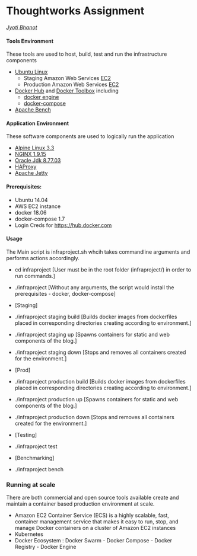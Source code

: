 # Thoughtworks Assignment
[*Jyoti Bhanot*](mailto:jyoti.bhanot30@gmail.com)

#### Tools Environment
These tools are used to host, build, test and run the infrastructure components
- [Ubuntu Linux](http://www.ubuntu.com/)
  - Staging Amazon Web Services [EC2](https://aws.amazon.com/ec2/)
  - Production Amazon Web Services [EC2](https://aws.amazon.com/ec2/)
- [Docker Hub](https://hub.docker.com/) and [Docker Toolbox](https://www.docker.com/products/docker-toolbox) including 
  - [docker engine](https://www.docker.com) 
  - [docker-compose](https://www.docker.com/products/docker-compose) 
- [Apache Bench](http://httpd.apache.org/docs/2.2/en/programs/ab.html)  

#### Application Environment
These software components are used to logically run the application 

- [Alpine Linux 3.3](https://www.alpinelinux.org/)
- [NGINX 1.9.15](https://www.nginx.com/)
- [Oracle Jdk 8.77.03](https://mail-tp.fareoffice.com/)
- [HAProxy](http://www.haproxy.org/)
- [Apache Jetty](http://www.eclipse.org/jetty/)

#### Prerequisites: 
- Ubuntu 14.04
- AWS EC2 instance
- docker 18.06
- docker-compose 1.7
- Login Creds for https://hub.docker.com

#### Usage
The Main script is infraproject.sh whcih takes commandline arguments and performs actions accordingly.
 - cd infraproject [User must be in the root folder (infraproject/) in order to run commands.]
 - ./infraproject  [Without any arguments, the script would install the prerequisites - docker, docker-compose]

- [Staging]
 - ./infraproject staging build [Builds docker images from dockerfiles placed in corresponding directories creating according to environment.]
 - ./infraproject staging up [Spawns containers for static and web components of the blog.]
 - ./infraproject staging down [Stops and removes all containers created for the environment.]
 
- [Prod]
 - ./infraproject production build [Builds docker images from dockerfiles placed in corresponding directories creating according to environment.]
 - ./infraproject production up [Spawns containers for static and web components of the blog.]
 - ./infraproject production down [Stops and removes all containers created for the environment.]

- [Testing]
 - ./infraproject test

- [Benchmarking]
 - ./infraproject bench

### Running at scale
There are both commercial and open source tools available create and maintain a container based production environment at scale.
 - Amazon EC2 Container Service (ECS) is a highly scalable, fast, container management service that makes it easy to run, stop, and manage Docker containers on a cluster of Amazon EC2 instances
 - Kubernetes
 - Docker Ecosystem : Docker Swarm - Docker Compose - Docker Registry - Docker Engine


